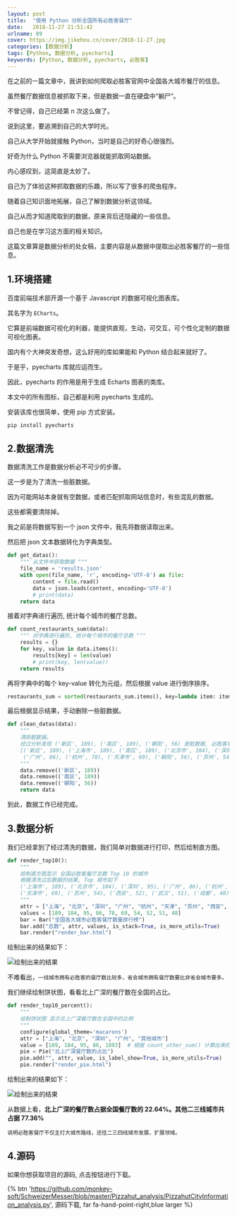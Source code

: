 ```yaml
---
layout: post
title:  "使用 Python 分析全国所有必胜客餐厅"
date:   2018-11-27 21:51:42
urlname: 89
cover: https://img.jikehou.cn/cover/2018-11-27.jpg
categories: [数据分析]
tags: [Python, 数据分析, pyecharts]
keywords: [Python, 数据分析, pyecharts, 必胜客]
---
```

在之前的一篇文章中，我讲到如何爬取必胜客官网中全国各大城市餐厅的信息。

虽然餐厅数据信息被抓取下来，但是数据一直在硬盘中“躺尸”。

不曾记得，自己已经第 n 次这么做了。

说到这里，要追溯到自己的大学时光。

自己从大学开始就接触 Python，当时是自己的好奇心很强烈。

好奇为什么 Python 不需要浏览器就能抓取网站数据。

内心感叹到，这简直是太妙了。

自己为了体验这种抓取数据的乐趣，所以写了很多的爬虫程序。
<!-- more -->
随着自己知识面地拓展，自己了解到数据分析这领域。

自己从而才知道爬取到的数据，原来背后还隐藏的一些信息。

自己也是在学习这方面的相关知识。

这篇文章算是数据分析的处女稿，主要内容是从数据中提取出必胜客餐厅的一些信息。

## 1.环境搭建

百度前端技术部开源一个基于 Javascript 的数据可视化图表库。

其名字为 `ECharts`。

它算是前端数据可视化的利器，能提供直观，生动，可交互，可个性化定制的数据可视化图表。

国内有个大神突发奇想，这么好用的库如果能和 Python 结合起来就好了。

于是乎，pyecharts 库就应运而生。

因此，pyecharts 的作用是用于生成 Echarts 图表的类库。

本文中的所有图标，自己都是利用 pyecharts 生成的。

安装该库也很简单，使用 pip 方式安装。

```
pip install pyecharts
```

## 2.数据清洗

数据清洗工作是数据分析必不可少的步骤。

这一步是为了清洗一些脏数据。

因为可能网站本身就有空数据，或者匹配抓取网站信息时，有些混乱的数据。

这些都需要清除掉。

我之前是将数据写到一个 json 文件中，我先将数据读取出来。

然后把 json 文本数据转化为字典类型。

```Python
def get_datas():
    """ 从文件中获取数据 """
    file_name = 'results.json'
    with open(file_name, 'r', encoding='UTF-8') as file:
        content = file.read()
        data = json.loads(content, encoding='UTF-8')
        # print(data)
    return data
```

接着对字典进行遍历, 统计每个城市的餐厅总数。

```Python
def count_restaurants_sum(data):
    """ 对字典进行遍历, 统计每个城市的餐厅总数 """
    results = {}
    for key, value in data.items():
        results[key] = len(value)
        # print(key, len(value))
    return results
```

再将字典中的每个 key-value 转化为元组，然后根据 value 进行倒序排序。

```Python
restaurants_sum = sorted(restaurants_sum.items(), key=lambda item: item[1], reverse=True)
```

最后根据显示结果，手动删除一些脏数据。

```Python
def clean_datas(data):
    """
    清除脏数据。
    经过分析发现 ('新区', 189), ('南区', 189), ('朝阳', 56) 是脏数据, 必胜客官网的地区选项中就有这三个名字
    [('新区', 189), ('上海市', 189), ('南区', 189), ('北京市', 184), ('深圳', 95),
     ('广州', 86), ('杭州', 78), ('天津市', 69), ('朝阳', 56), ('苏州', 54)]
    """
    data.remove(('新区', 189))
    data.remove(('南区', 189))
    data.remove(('朝阳', 56))
    return data
```

到此，数据工作已经完成。

## 3.数据分析
我们已经拿到了经过清洗的数据，我们简单对数据进行打印，然后绘制直方图。

```Python
def render_top10():
    """
    绘制直方图显示 全国必胜客餐厅总数 Top 10 的城市
    根据清洗过后数据的结果, Top 城市如下
    ('上海市', 189), ('北京市', 184), ('深圳', 95), ('广州', 86), ('杭州', 78),
    ('天津市', 69), ('苏州', 54), ('西安', 52), ('武汉', 51), ('成都', 48)
    """
    attr = ["上海", "北京", "深圳", "广州", "杭州", "天津", "苏州", "西安", "武汉", "成都"]
    values = [189, 184, 95, 86, 78, 69, 54, 52, 51, 48]
    bar = Bar("全国各大城市必胜客餐厅数量排行榜")
    bar.add("总数", attr, values, is_stack=True, is_more_utils=True)
    bar.render("render_bar.html")
```

绘制出来的结果如下：

![绘制出来的结果](https://img.jikehou.cn/img/20181127_1.jpg)

不难看出，`一线城市拥有必胜客的餐厅数比较多，省会城市拥有餐厅数要比非省会城市要多。`

我们继续绘制饼状图，看看北上广深的餐厅数在全国的占比。

```Python
def render_top10_percent():
    """
    绘制饼状图 显示北上广深餐厅数在全国中的比例
    """
    configure(global_theme='macarons')
    attr = ["上海", "北京", "深圳", "广州", "其他城市"]
    value = [189, 184, 95, 86, 1893]  # 根据 count_other_sum() 计算出来的
    pie = Pie("北上广深餐厅数的占比")
    pie.add("", attr, value, is_label_show=True, is_more_utils=True)
    pie.render("render_pie.html")
```

绘制出来的结果如下：

![绘制出来的结果](https://img.jikehou.cn/img/20181127_2.png)

从数据上看，**北上广深的餐厅数占据全国餐厅数的 22.64%。其他二三线城市共占据 77.36%**

`说明必胜客餐厅不仅主打大城市路线，还往二三四线城市发展，扩展领域。`

## 4.源码

如果你想获取项目的源码, 点击按钮进行下载。

{% btn 'https://github.com/monkey-soft/SchweizerMesser/blob/master/Pizzahut_analysis/PizzahutCityInformation_analysis.py', 源码下载, far fa-hand-point-right,blue larger %}

